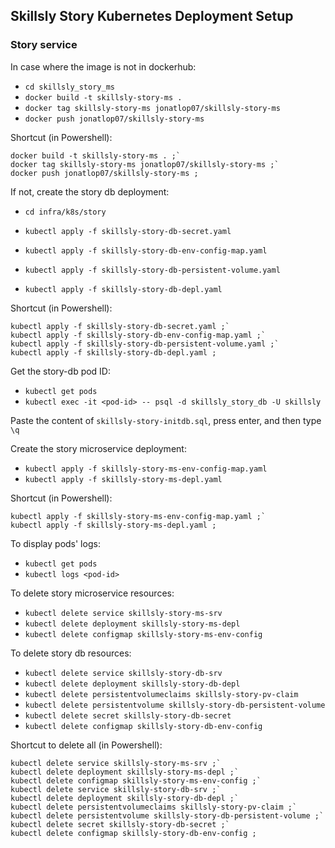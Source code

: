 ## Skillsly Story Kubernetes Deployment Setup
### Story service

In case where the image is not in dockerhub:
- `cd skillsly_story_ms`
- `docker build -t skillsly-story-ms .`
- `docker tag skillsly-story-ms jonatlop07/skillsly-story-ms`
- `docker push jonatlop07/skillsly-story-ms`

Shortcut (in Powershell):

```
docker build -t skillsly-story-ms . ;`
docker tag skillsly-story-ms jonatlop07/skillsly-story-ms ;`
docker push jonatlop07/skillsly-story-ms ;
```

If not, create the story db deployment:
- `cd infra/k8s/story`

- `kubectl apply -f skillsly-story-db-secret.yaml`
- `kubectl apply -f skillsly-story-db-env-config-map.yaml`
- `kubectl apply -f skillsly-story-db-persistent-volume.yaml`
- `kubectl apply -f skillsly-story-db-depl.yaml`

Shortcut (in Powershell):

```
kubectl apply -f skillsly-story-db-secret.yaml ;`
kubectl apply -f skillsly-story-db-env-config-map.yaml ;`
kubectl apply -f skillsly-story-db-persistent-volume.yaml ;`
kubectl apply -f skillsly-story-db-depl.yaml ;
```

Get the story-db pod ID:

- `kubectl get pods`
- `kubectl exec -it <pod-id> -- psql -d skillsly_story_db -U skillsly`

Paste the content of `skillsly-story-initdb.sql`, press enter, and then type `\q`

Create the story microservice deployment:

- `kubectl apply -f skillsly-story-ms-env-config-map.yaml`
- `kubectl apply -f skillsly-story-ms-depl.yaml`

Shortcut (in Powershell):

```
kubectl apply -f skillsly-story-ms-env-config-map.yaml ;`
kubectl apply -f skillsly-story-ms-depl.yaml ;
```

To display pods' logs:

- `kubectl get pods`
- `kubectl logs <pod-id>`

To delete story microservice resources:

- `kubectl delete service skillsly-story-ms-srv`
- `kubectl delete deployment skillsly-story-ms-depl`
- `kubectl delete configmap skillsly-story-ms-env-config`

To delete story db resources:

- `kubectl delete service skillsly-story-db-srv`
- `kubectl delete deployment skillsly-story-db-depl`
- `kubectl delete persistentvolumeclaims skillsly-story-pv-claim`
- `kubectl delete persistentvolume skillsly-story-db-persistent-volume`
- `kubectl delete secret skillsly-story-db-secret`
- `kubectl delete configmap skillsly-story-db-env-config`

Shortcut to delete all (in Powershell):

```
kubectl delete service skillsly-story-ms-srv ;`
kubectl delete deployment skillsly-story-ms-depl ;`
kubectl delete configmap skillsly-story-ms-env-config ;`
kubectl delete service skillsly-story-db-srv ;`
kubectl delete deployment skillsly-story-db-depl ;`
kubectl delete persistentvolumeclaims skillsly-story-pv-claim ;`
kubectl delete persistentvolume skillsly-story-db-persistent-volume ;`
kubectl delete secret skillsly-story-db-secret ;`
kubectl delete configmap skillsly-story-db-env-config ; 
```
